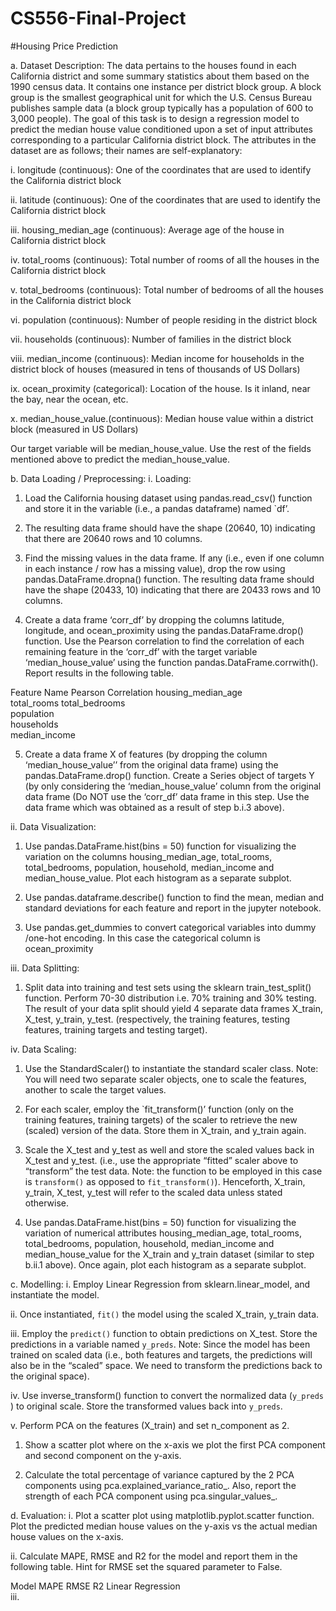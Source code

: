 # CS556-Final-Project
#Housing Price Prediction

a.	Dataset Description: The data pertains to the houses found in each California district and some summary statistics about them based on the 1990 census data. It contains one instance per district block group. A block group is the smallest geographical unit for which the U.S. Census Bureau publishes sample data (a block group typically has a population of 600 to 3,000 people). 
The goal of this task is to design a regression model to predict the median house value conditioned upon a set of input attributes corresponding to a particular California district block.
The attributes in the dataset are as follows; their names are self-explanatory:

i.	longitude (continuous): One of the coordinates that are used to identify the California district block

ii.	latitude (continuous): One of the coordinates that are used to identify the California district block

iii.	housing_median_age (continuous): Average age of the house in California district block

iv.	total_rooms (continuous): Total number of rooms of all the houses in the California district block

v.	total_bedrooms (continuous): Total number of bedrooms of all the houses in the California district block

vi.	population (continuous): Number of people residing in the district block

vii.	households (continuous): Number of families in the district block

viii.	median_income (continuous): Median income for households in the district block of houses (measured in tens of thousands of US Dollars) 

ix.	ocean_proximity (categorical): Location of the house. Is it inland, near the bay, near the ocean, etc. 

x.	median_house_value.(continuous): Median house value within a district block (measured in US Dollars)

Our target variable will be median_house_value.  Use the rest of the fields mentioned above to predict the median_house_value. 

b.	Data Loading / Preprocessing:
i.	Loading:
1.	Load the California housing dataset using pandas.read_csv() function and store it in the variable (i.e., a pandas dataframe) named `df’.

2.	The resulting data frame should have the shape (20640, 10) indicating that there are 20640 rows and 10 columns.

3.	Find the missing values in the data frame. If any (i.e., even if one column in each instance / row has a missing value), drop the row using pandas.DataFrame.dropna() function. The resulting data frame should have the shape (20433, 10) indicating that there are 20433 rows and 10 columns.

4.	Create a data frame ‘corr_df’ by dropping the columns latitude, longitude, and ocean_proximity using the pandas.DataFrame.drop() function. Use the Pearson correlation to find the correlation of each remaining feature in the ‘corr_df’ with the target variable ‘median_house_value’ using the function pandas.DataFrame.corrwith(). Report results in the following table.


Feature Name	Pearson Correlation
housing_median_age	
total_rooms	
total_bedrooms	
population	
households	
median_income	



5. Create a data frame X of features (by dropping the column ‘median_house_value’’ from the original data frame) using the pandas.DataFrame.drop() function. Create a Series object of targets Y (by only considering the ‘median_house_value’ column from the original data frame (Do NOT use the ‘corr_df’ data frame in this step. Use the data frame which was obtained as a result of step b.i.3 above).
	
ii.	Data Visualization:
1.	Use pandas.DataFrame.hist(bins = 50) function for visualizing the variation on the columns housing_median_age, total_rooms, total_bedrooms, population, household, median_income and median_house_value. Plot each histogram as a separate subplot.

2.	Use pandas.dataframe.describe() function to find the mean, median and standard deviations for each feature and report in the jupyter notebook.
                 
3.	Use pandas.get_dummies to convert categorical variables into dummy /one-hot encoding. In this case the categorical column is ocean_proximity

iii.	Data Splitting:
1.	Split data into training and test sets using the sklearn train_test_split() function. Perform 70-30 distribution i.e. 70% training and 30% testing. The result of your data split should yield 4 separate data frames X_train, X_test, y_train, y_test. (respectively, the training features, testing features, training targets and testing target). 

	
iv.	Data Scaling:
1.	Use the StandardScaler() to instantiate the standard scaler class. Note: You will need two separate scaler objects, one to scale the features, another to scale the target values.

2.	For each scaler, employ the `fit_transform()’ function (only on the training  features, training targets) of the scaler to retrieve the new (scaled) version of the data. Store them in X_train, and y_train again.

3.	Scale the X_test and y_test as well and store the scaled values back in X_test and y_test. (i.e., use the appropriate “fitted” scaler above to “transform” the test data. Note: the function to be employed in this case is `transform()` as opposed to `fit_transform()`). 
Henceforth, X_train, y_train, X_test, y_test will refer to the scaled data unless stated otherwise.

4.	Use pandas.DataFrame.hist(bins = 50) function for visualizing the variation of numerical attributes housing_median_age, total_rooms, total_bedrooms, population, household, median_income and median_house_value for the X_train and y_train dataset (similar to step b.ii.1 above). Once again, plot each histogram as a separate subplot.

c.	Modelling:
i.	Employ Linear Regression from sklearn.linear_model, and instantiate the model.

ii.	Once instantiated, `fit()` the model using the scaled X_train, y_train data. 

iii.	Employ the `predict()` function to obtain predictions on X_test. Store the predictions in a variable named `y_preds`. Note: Since the model has been trained on scaled data (i.e., both features and targets, the predictions will also be in the “scaled” space. We need to transform the predictions back to the original space).

iv.	Use inverse_transform() function to convert the normalized data (`y_preds` ) to original scale. Store the transformed values back into `y_preds`.

v.	Perform PCA on the features (X_train) and set n_component as 2.
1.	Show a scatter plot where on the x-axis we plot the first PCA component and second component on the y-axis.

2.	Calculate the total percentage of variance captured by the 2 PCA components using pca.explained_variance_ratio_. Also, report the strength of each PCA component using pca.singular_values_.

d.	Evaluation:
i.	Plot a scatter plot using matplotlib.pyplot.scatter function. Plot the predicted median house values on the y-axis vs the actual median house values on the x-axis.

ii.	Calculate MAPE, RMSE  and R2 for the model and report them in the following table. 
Hint for RMSE set the squared parameter to False.

Model	MAPE	RMSE	R2
Linear Regression			
iii.	

